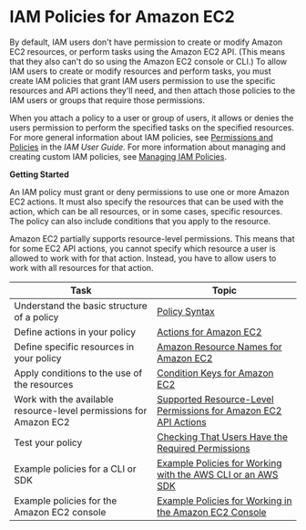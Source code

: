 # IAM Policies for Amazon EC2<a name="iam-policies-for-amazon-ec2"></a>

By default, IAM users don't have permission to create or modify Amazon EC2 resources, or perform tasks using the Amazon EC2 API\. \(This means that they also can't do so using the Amazon EC2 console or CLI\.\) To allow IAM users to create or modify resources and perform tasks, you must create IAM policies that grant IAM users permission to use the specific resources and API actions they'll need, and then attach those policies to the IAM users or groups that require those permissions\.

When you attach a policy to a user or group of users, it allows or denies the users permission to perform the specified tasks on the specified resources\. For more general information about IAM policies, see [Permissions and Policies](https://docs.aws.amazon.com/IAM/latest/UserGuide/PermissionsAndPolicies.html) in the *IAM User Guide*\. For more information about managing and creating custom IAM policies, see [Managing IAM Policies](https://docs.aws.amazon.com/IAM/latest/UserGuide/ManagingPolicies.html)\.

**Getting Started**

An IAM policy must grant or deny permissions to use one or more Amazon EC2 actions\. It must also specify the resources that can be used with the action, which can be all resources, or in some cases, specific resources\. The policy can also include conditions that you apply to the resource\. 

Amazon EC2 partially supports resource\-level permissions\. This means that for some EC2 API actions, you cannot specify which resource a user is allowed to work with for that action\. Instead, you have to allow users to work with all resources for that action\. 


| Task | Topic | 
| --- | --- | 
| Understand the basic structure of a policy | [Policy Syntax](iam-policy-structure.md#policy-syntax) | 
| Define actions in your policy | [Actions for Amazon EC2](iam-policy-structure.md#UsingWithEC2_Actions) | 
| Define specific resources in your policy | [Amazon Resource Names for Amazon EC2](iam-policy-structure.md#EC2_ARN_Format) | 
| Apply conditions to the use of the resources | [Condition Keys for Amazon EC2](iam-policy-structure.md#amazon-ec2-keys) | 
| Work with the available resource\-level permissions for Amazon EC2 | [Supported Resource\-Level Permissions for Amazon EC2 API Actions](ec2-supported-iam-actions-resources.md) | 
| Test your policy |  [Checking That Users Have the Required Permissions](iam-policy-structure.md#check-required-permissions)  | 
| Example policies for a CLI or SDK | [Example Policies for Working with the AWS CLI or an AWS SDK](ExamplePolicies_EC2.md) | 
| Example policies for the Amazon EC2 console | [Example Policies for Working in the Amazon EC2 Console](iam-policies-ec2-console.md) | 